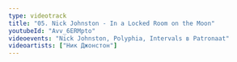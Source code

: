 ```yaml
---
type: videotrack
title: "05. Nick Johnston - In a Locked Room on the Moon"
youtubeId: "Avv_6ERMpto"
videoevents: "Nick Johnston, Polyphia, Intervals в Patronaat"
videoartists: ["Ник Джонстон"]
---
```

